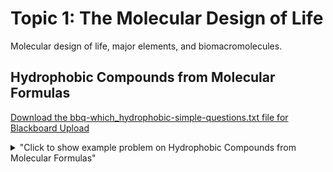# Topic 1: The Molecular Design of Life

Molecular design of life, major elements, and biomacromolecules.

## Hydrophobic Compounds from Molecular Formulas

<a id='raw-url' href='bbq-which_hydrophobic-simple-questions.txt' download>Download the bbq-which_hydrophobic-simple-questions.txt file for Blackboard Upload</a>

<details>
  <summary>"Click to show example problem on Hydrophobic Compounds from Molecular Formulas"</summary>
  {% include "biochemistry/topic01/which_hydrophobic-simple.html" %}

<br/></details>
